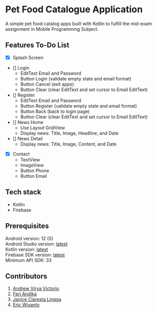 # Pet Food Catalogue Application
A simple pet food catalog apps built with Kotlin to fulfill the mid-exam assignment in Mobile Programming Subject. <br />

## Features To-Do List
- [x] Splash Screen
- [] Login
  - EditText Email and Password
  - Button Login (validate empty state and email format)
  - Button Cancel (exit apps)
  - Button Clear (clear EditText and set cursor to Email EditText)
- [] Register
  - EditText Email and Password
  - Button Register (validate empty state and email format)
  - Button Back (back to login page)
  - Button Clear (clear EditText and set cursor to Email EditText)
- [] News Home
  - Use Layout GridView
  - Display news: Title, Image, Headline, and Date
- [] News Detail
  - Display news: Title, Image, Content, and Date
- [x] Contact
  - TextView
  - ImageView
  - Button Phone
  - Button Email

## Tech stack
- Kotlin
- Firebase

## Prerequisites

Android version: 12 (S) <br />
Android Studio version: [latest](https://developer.android.com/studio) <br />
Kotlin version: [latest](https://developer.android.com/kotlin) <br />
Firebase SDK version: [latest](https://firebase.google.com/docs/android/setup) <br />
Minimum API SDK: 33 <br />

## Contributors

1. [Andrew Virya Victorio](https://github.com/AlphaByte-RedTeam)
2. [Feri Andika](https://github.com/FeriAndika-Hub)
3. [Janice Claresta Lingga](https://github.com/janeclrst)
4. [Eric Wiyanto](https://github.com/wiyantoeric)